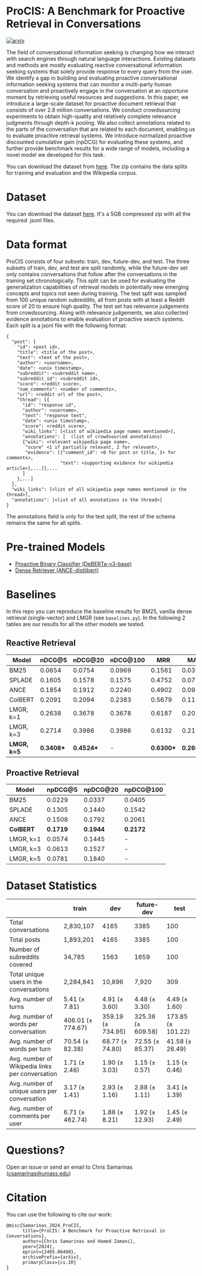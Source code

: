 # ProCIS: A Benchmark for Proactive Retrieval in Conversations

[![arxiv](https://img.shields.io/badge/arXiv-2405.06460-b31b1b.svg)](https://arxiv.org/abs/2405.06460)

The field of conversational information seeking is changing how we interact with search engines through natural language interactions. Existing datasets and methods are mostly evaluating reactive conversational information seeking systems that solely provide response to every query from the user. We identify a gap in building and evaluating proactive conversational information seeking systems that can monitor a multi-party human conversation and proactively engage in the conversation at an opportune moment by retrieving useful resources and suggestions. In this paper, we introduce a large-scale dataset for proactive document retrieval that consists of over 2.8 million conversations. We conduct crowdsourcing experiments to obtain high-quality and relatively complete relevance judgments through depth-k pooling. We also collect annotations related to the parts of the conversation that are related to each document, enabling us to evaluate proactive retrieval systems. We introduce normalized proactive discounted cumulative gain (npDCG) for evaluating these systems, and further provide benchmark results for a wide range of models, including a novel model we developed for this task.

You can download the dataset from [here](https://archive.org/details/procis). The zip contains the data splits for training and evaluation and the Wikipedia corpus.

# Dataset

You can download the dataset [here](https://archive.org/details/procis). It's a 5GB compressed zip with all the required .jsonl files.

# Data format

ProCIS consists of four subsets: train, dev, future-dev, and test. The three subsets of train, dev, and test are split randomly, while the future-dev set only contains conversations that follow after the conversations in the training set chronologically. This split can be used for evaluating the generalization capabilities of retrieval models in potentially new emerging concepts and topics not seen during training. The test split was sampled from 100 unique random subreddits, all from posts with at least a Reddit score of 20 to ensure high quality. The test set has relevance judgements from crowdsourcing. Along with relevance judgements, we also collected evidence annotations to enable evaluation of proactive search systems. Each split is a jsonl file with the following format:

```jsonl
{
  "post": {
    "id": <post id>,
    "title": <title of the post>,
    "text": <text of the post>,
    "author": <username>,
    "date": <unix timestamp>,
    "subreddit": <subreddit name>,
    "subreddit_id": <subreddit id>,
    "score": <reddit score>,
    "num_comments": <number of comments>,
    "url": <reddit url of the post>,
    "thread": [{
      "id": "response id",
      "author": <username>,
      "text": "response text",
      "date": <unix timestamp>,
      "score": <reddit score>,
      "wiki_links": [<list of wikipedia page names mentioned>],
      "annotations": [  (list of crowdsourced annotations)
      {"wiki": <relevant wikipedia page name>,
       "score" <1 if partially relevant, 2 for relevant>,
       "evidence": [{"comment_id": <0 for post or title, 1+ for comments>,
                    "text": <supporting evidence for wikipedia article>},...]},...
      ]
    },...]
  },
  "wiki_links": [<list of all wikipedia page names mentioned in the thread>],
  "annotations": [<list of all annotations in the thread>]
}
```

The annotations field is only for the test split, the rest of the schema remains the same for all splits.

# Pre-trained Models
- [Proactive Binary Classifier (DeBERTa-v3-base)](https://huggingface.co/algoprog/DeBERTa-v3-base-ProCIS-Classifier)
- [Dense Retriever (ANCE-distilbert)](https://huggingface.co/algoprog/ANCE-distilbert-ProCIS)

# Baselines

In this repo you can reproduce the baseline results for BM25, vanilla dense retrieval (single-vector) and LMGR (see `baselines.py`). In the following 2 tables are our results for all the other models we tested.

## Reactive Retrieval

| **Model** | **nDCG@5** | **nDCG@20** | **nDCG@100** | **MRR** | **MAP** | **R@5** | **R@20** | **R@100** | **R@1K** |
|---|---|---|---|---|---|---|---|---|---|
| BM25 | 0.0654 | 0.0754 | 0.0969 | 0.1561 | 0.0395 | 0.0410 | 0.0687 | 0.1202 | 0.2266 |
| SPLADE | 0.1605 | 0.1578 | 0.1575 | 0.4752 | 0.0752 | 0.0946 | 0.1343 | 0.1432 | 0.2946 |
| ANCE | 0.1854 | 0.1912 | 0.2240 | 0.4902 | 0.0984 | 0.0989 | 0.1635 | 0.2517 | 0.4316 |
| ColBERT | 0.2091 | 0.2094 | 0.2383 | 0.5679 | 0.1113 | 0.1117 | 0.1778 | 0.2649 | 0.4564 |
| LMGR, k=1 | 0.2638 | 0.3678 | 0.3678 | 0.6187 | 0.2000 | 0.2116 | 0.4091 | 0.4091 | 0.4091 |
| LMGR, k=3 | 0.2714 | 0.3986 | 0.3986 | 0.6132 | 0.2198 | 0.2354 | 0.4614 | 0.4614 | 0.4614 |
| **LMGR, k=5** | **0.3408\*** | **0.4524\*** | - | **0.6300\*** | **0.2663\*** | **0.2853\*** | **0.5306\*** | - | - |

## Proactive Retrieval

| **Model** | **npDCG@5** | **npDCG@20** | **npDCG@100** |
|---|---|---|---|
| BM25 | 0.0229 | 0.0337 | 0.0405 |
| SPLADE | 0.1305 | 0.1440 | 0.1542 |
| ANCE | 0.1508 | 0.1792 | 0.2061 |
| **ColBERT** | **0.1719** | **0.1944** | **0.2172** |
| LMGR, k=1 | 0.0574 | 0.1445 | - |
| LMGR, k=3 | 0.0613 | 0.1527 | - |
| LMGR, k=5 | 0.0781 | 0.1840 | - |

# Dataset Statistics

|   | **train** | **dev** | **future-dev** | **test** |
|---|---|---|---|---|
| Total conversations | 2,830,107 | 4165 | 3385 | 100 |
| Total posts | 1,893,201 | 4165 | 3385 | 100 |
| Number of subreddits covered | 34,785 | 1563 | 1659 | 100 |
| Total unique users in the conversations | 2,284,841 | 10,896 | 7,920 | 309 |
| Avg. number of turns | 5.41 (± 7.81) | 4.91 (± 3.60) | 4.48 (± 3.30) | 4.49 (± 1.60) |
| Avg. number of words per conversation | 406.01 (± 774.67) | 359.19 (± 734.95) | 325.36 (± 609.58) | 173.85 (± 101.22) |
| Avg. number of words per turn | 70.54 (± 82.38) | 68.77 (± 74.80) | 72.55 (± 85.37) | 41.58 (± 26.49) |
| Avg. number of Wikipedia links per conversation | 1.71 (± 2.46) | 1.90 (± 3.03) | 1.15 (± 0.57) | 1.15 (± 0.46) |
| Avg. number of unique users per conversation | 3.17 (± 1.41) | 2.93 (± 1.16) | 2.88 (± 1.11) | 3.41 (± 1.39) |
| Avg. number of comments per user | 6.71 (± 462.74) | 1.88 (± 8.21) | 1.92 (± 12.93) | 1.45 (± 2.49) |

# Questions?
Open an issue or send an email to Chris Samarinas (csamarinas@umass.edu)

# Citation
You can use the following to cite our work:

```
@misc{Samarinas_2024_ProCIS,
      title={ProCIS: A Benchmark for Proactive Retrieval in Conversations}, 
      author={Chris Samarinas and Hamed Zamani},
      year={2024},
      eprint={2405.06460},
      archivePrefix={arXiv},
      primaryClass={cs.IR}
}
```
